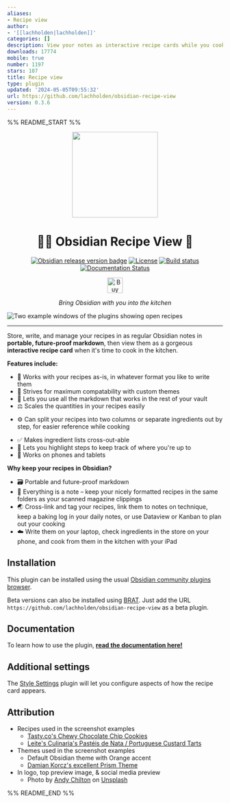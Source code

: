 ```yaml
---
aliases:
- Recipe view
author:
- '[[lachholden|lachholden]]'
categories: []
description: View your notes as interactive recipe cards while you cook.
downloads: 17774
mobile: true
number: 1197
stars: 107
title: Recipe view
type: plugin
updated: '2024-05-05T09:55:32'
url: https://github.com/lachholden/obsidian-recipe-view
version: 0.3.6
---
```


%% README_START %%

<div align="center">

<img src="https://raw.githubusercontent.com/lachholden/obsidian-recipe-view/HEAD/docs/_static/Whisk.png" style="width:200px">

# 🧑‍🍳 Obsidian Recipe View 🥘

<a href="https://github.com/lachholden/obsidian-recipe-view/releases/latest">![Obsidian release version badge](https://img.shields.io/github/v/release/lachholden/obsidian-recipe-view?logo=obsidian&color=rgb(125%2C58%2C237))</a>
<a href="https://github.com/lachholden/obsidian-recipe-view/blob/release/LICENSE">![License](https://img.shields.io/github/license/lachholden/obsidian-recipe-view?color=blue)</a>
<a href="https://github.com/lachholden/obsidian-recipe-view/actions/workflows/npm_build.yml">![Build status](https://img.shields.io/github/actions/workflow/status/lachholden/obsidian-recipe-view/npm_build.yml)</a>
[![Documentation Status](https://readthedocs.org/projects/obsidian-recipe-view/badge/?version=latest)](https://obsidian-recipe-view.readthedocs.io/en/latest/?badge=latest)


<a href='https://ko-fi.com/L4L5PUX5B' target='_blank'><img height='36' style='border:0px;height:36px;' src='https://storage.ko-fi.com/cdn/kofi3.png?v=3' border='0' alt='Buy Me a Coffee at ko-fi.com' /></a>

*Bring Obsidian with you into the kitchen*

</div>


![Two example windows of the plugins showing open recipes](https://raw.githubusercontent.com/lachholden/obsidian-recipe-view/HEAD/docs/_static/preview.png)

---

Store, write, and manage your recipes in as regular Obsidian notes in **portable, future-proof markdown**, then view them as a gorgeous **interactive recipe card** when it's time to cook in the kitchen.

**Features include:**
- 📒 Works with your recipes as-is, in whatever format you like to write them
- 🎨 Strives for maximum compatability with custom themes
- 🌈 Lets you use all the markdown that works in the rest of your vault
- ⚖️ Scales the quantities in your recipes easily
* ⚙️ Can split your recipes into two columns or separate ingredients out by step, for easier reference while cooking
- ✅ Makes ingredient lists cross-out-able
- 📌 Lets you highlight steps to keep track of where you're up to
- 📱 Works on phones and tablets

**Why keep your recipes in Obsidian?**
- 🗃 Portable and future-proof markdown
- 📝 Everything is a note – keep your nicely formatted recipes in the same folders as your scanned magazine clippings
- 🌏 Cross-link and tag your recipes, link them to notes on technique, keep a baking log in your daily notes, or use Dataview or Kanban to plan out your cooking
- ☁️ Write them on your laptop, check ingredients in the store on your phone, and cook from them in the kitchen with your iPad

## Installation
This plugin can be installed using the usual [Obsidian community plugins browser](obsidian://show-plugin?id=recipe-view).

Beta versions can also be installed using [BRAT](https://github.com/TfTHacker/obsidian42-brat). Just add the URL `https://github.com/lachholden/obsidian-recipe-view` as a beta plugin.

## Documentation
To learn how to use the plugin, **[read the documentation here!](https://obsidian-recipe-view.readthedocs.io/)**

## Additional settings
The [Style Settings](https://github.com/mgmeyers/obsidian-style-settings) plugin will let you configure aspects of how the recipe card appears.

## Attribution
- Recipes used in the screenshot examples
    - [Tasty.co's Chewy Chocolate Chip Cookies  ](https://tasty.co/recipe/the-best-chewy-chocolate-chip-cookies)
    - [Leite's Culinaria's Pastéis de Nata / Portuguese Custard Tarts](https://leitesculinaria.com/7759/recipes-pasteis-de-nata.html)
- Themes used in the screenshot examples
    - Default Obsidian theme with Orange accent
    - [Damian Korcz's excellent Prism Theme](https://github.com/damiankorcz/Prism-Theme)
- In logo, top preview image, & social media preview
    - Photo by <a href="https://unsplash.com/@andyc?utm_source=unsplash&utm_medium=referral&utm_content=creditCopyText">Andy Chilton</a> on <a href="https://unsplash.com/photos/0JFveX0c778?utm_source=unsplash&utm_medium=referral&utm_content=creditCopyText">Unsplash</a>
  


%% README_END %%